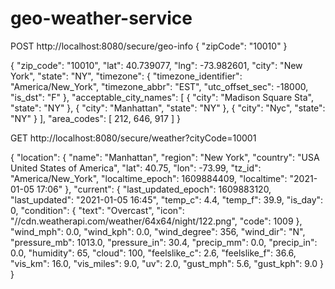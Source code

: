 # geo-weather-service

POST http://localhost:8080/secure/geo-info
{
  "zipCode": "10010"
}

{
    "zip_code": "10010",
    "lat": 40.739077,
    "lng": -73.982601,
    "city": "New York",
    "state": "NY",
    "timezone": {
        "timezone_identifier": "America/New_York",
        "timezone_abbr": "EST",
        "utc_offset_sec": -18000,
        "is_dst": "F"
    },
    "acceptable_city_names": [
        {
            "city": "Madison Square Sta",
            "state": "NY"
        },
        {
            "city": "Manhattan",
            "state": "NY"
        },
        {
            "city": "Nyc",
            "state": "NY"
        }
    ],
    "area_codes": [
        212,
        646,
        917
    ]
}

GET http://localhost:8080/secure/weather?cityCode=10001

{
    "location": {
        "name": "Manhattan",
        "region": "New York",
        "country": "USA United States of America",
        "lat": 40.75,
        "lon": -73.99,
        "tz_id": "America/New_York",
        "localtime_epoch": 1609884409,
        "localtime": "2021-01-05 17:06"
    },
    "current": {
        "last_updated_epoch": 1609883120,
        "last_updated": "2021-01-05 16:45",
        "temp_c": 4.4,
        "temp_f": 39.9,
        "is_day": 0,
        "condition": {
            "text": "Overcast",
            "icon": "//cdn.weatherapi.com/weather/64x64/night/122.png",
            "code": 1009
        },
        "wind_mph": 0.0,
        "wind_kph": 0.0,
        "wind_degree": 356,
        "wind_dir": "N",
        "pressure_mb": 1013.0,
        "pressure_in": 30.4,
        "precip_mm": 0.0,
        "precip_in": 0.0,
        "humidity": 65,
        "cloud": 100,
        "feelslike_c": 2.6,
        "feelslike_f": 36.6,
        "vis_km": 16.0,
        "vis_miles": 9.0,
        "uv": 2.0,
        "gust_mph": 5.6,
        "gust_kph": 9.0
    }
}


